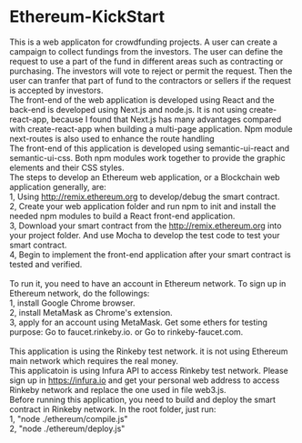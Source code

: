 # Ethereum-KickStart
This is a web applicaton for crowdfunding projects. A user can create a campaign to collect fundings from the investors. The user can define the request to use a part of the fund in different areas such as contracting or purchasing. The investors will vote to reject or permit the request. Then the user can tranfer that part of fund to the contractors or sellers if the request is accepted by investors.<br>
The front-end of the web application is developed using React and the back-end is developed using Next.js and node.js. It is not using create-react-app, because I found that Next.js has many advantages compared with create-react-app when building a multi-page application. Npm module next-routes is also used to enhance the route handling<br>
The front-end of this application is developed using semantic-ui-react and semantic-ui-css. Both npm modules work together to provide the graphic elements and their CSS styles.<bc>
<br>
The steps to develop an Ethereum web application, or a Blockchain web application generally, are:<br>
1, Using http://remix.ethereum.org to develop/debug the smart contract.<br>
2, Create your web application folder and run npm to init and install the needed npm modules to build a React front-end application.<br>
3, Download your smart contract from the http://remix.ethereum.org into your project folder. And use Mocha to develop the test code to test your smart contract.<br>
4, Begin to implement the front-end application after your smart contract is tested and verified.<br>
<br>
To run it, you need to have an account in Ethereum network. To sign up in Ethereum network, do the followings:<br>
1, install Google Chrome browser.<br>
2, install MetaMask as Chrome's extension.<br>
3, apply for an account using MetaMask. Get some ethers for testing purpose: Go to faucet.rinkeby.io. or Go to rinkeby-faucet.com.<br>
<br>
This application is using the Rinkeby test network. it is not using Ethereum main network which requires the real money.<br> 
This applicatoin is using Infura API to access Rinkeby test network. Please sign up in https://infura.io and get your personal web address to access Rinkeby network and replace the one used in file web3.js.<br>
Before running this application, you need to build and deploy the smart contract in Rinkeby network. In the root folder, just run:<br>
1, "node ./ethereum/compile.js"<br>
2, "node ./ethereum/deploy.js"<br>
